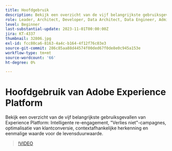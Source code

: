 ```yaml
---
title: Hoofdgebruik
description: Bekijk een overzicht van de vijf belangrijkste gebruiksgevallen van Experience Platform&mdash;Intelligente re-engagement, Niet-verloren campagnes, Optimalisatie van klantconversie, Contextafhankelijke herkenning en One-Time Value to Lifetime Value.
role: Leader, Architect, Developer, Data Architect, Data Engineer, Admin, User
level: Beginner
last-substantial-update: 2023-11-01T00:00:00Z
jira: KT-4337
thumbnail: 32806.jpg
exl-id: fcc80ca6-8163-4a4c-b164-4f12f76c03e3
source-git-commit: 286c85aa88d44574f00ded67f0de8e0c945a153e
workflow-type: tm+mt
source-wordcount: '66'
ht-degree: 0%

---
```


# Hoofdgebruik van Adobe Experience Platform

Bekijk een overzicht van de vijf belangrijkste gebruiksgevallen van Experience Platform: Intelligente re-engagement, &quot;Verlies niet&quot;-campagnes, optimalisatie van klantconversie, contextafhankelijke herkenning en eenmalige waarde voor de levensduurwaarde.

>[!VIDEO](https://video.tv.adobe.com/v/32806?learn=on&enablevpops)

